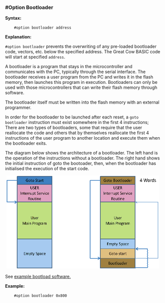 <div class="section">

<div class="titlepage">

<div>

<div>

### <span id="_option_bootloader"></span>\#Option Bootloader

</div>

</div>

</div>

<span class="strong">**Syntax:**</span>

``` screen
    #option bootloader address
```

<span class="strong">**Explanation:**</span>

`#option bootloader` prevents the overwriting of any pre-loaded
bootloader code, vectors, etc. below the specified address. The Great
Cow BASIC code will start at specified `address`.

A bootloader is a program that stays in the microcontroller and
communicates with the PC, typically through the serial interface. The
bootloader receives a user program from the PC and writes it in the
flash memory, then launches this program in execution. Bootloaders can
only be used with those microcontrollers that can write their flash
memory through software.

The bootloader itself must be written into the flash memory with an
external programmer.

In order for the bootloader to be launched after each reset, a
`goto bootloader` instruction must exist somewhere in the first 4
instructions; There are two types of bootloaders, some that require that
the user reallocate the code and others that by themselves reallocate
the first 4 instructions of the user program to another location and
execute them when the bootloader exits.

The diagram below shows the architecture of a bootloader. The left hand
is the operation of the instructions without a bootloader. The right
hand shows the initial instruction of goto the bootoader, then, when the
bootloader has initialised the execution of the start code.

<div class="informalfigure">

<div class="mediaobject" align="center">

![graphic](./images/optionbootloaderb1.PNG)

</div>

</div>

See
<a href="https://sourceforge.net/projects/tinypicbootload/files/" class="link">example bootload software.</a>

<span class="strong">**Example:**</span>

``` screen
    #option bootloader 0x800
```

</div>
